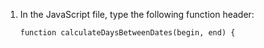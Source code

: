 1. In the JavaScript file, type the following function header:

    ```
    function calculateDaysBetweenDates(begin, end) {
    ```